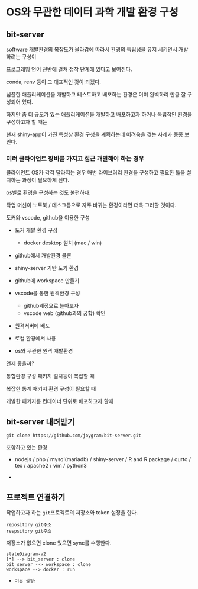 # OS와 무관한 데이터 과학 개발 환경 구성

## bit-server 

software 개발환경의 복잡도가 올라감에 따라서 환경의 독립성을 유지 시키면서 개발하려는 구성이 

프로그래밍 언어 전반에 걸쳐 정착 단계에 있다고 보여진다. 

conda, renv 등이 그 대표적인 것이 되겠다.  

심플한 애플리케이션을 개발하고 테스트하고 배포하는 환경은 이미 완벽하리 만큼 잘 구성되어 있다. 

하지만 좀 더 규모가 있는 애플리케이션을 개발하고 배포하고자 하거나 독립적인 환경을 구성하고자 할 때는 

현재 shiny-app이 가진 특성상 환경 구성을 계획하는데 어려움을 겪는 사례가 종종 보인다. 



### 여러 클라이언트 장비를 가지고 접근 개발해야 하는 경우 

클라이언트 OS가 각각 달라지는 경우 매번 라이브러리 환경을 구성하고 필요한 툴을 설치하는 과정이 필요하게 된다.

os별로 환경을 구성하는 것도 불편하다.  

작업 머신이 노트북 / 데스크톱으로 자주 바뀌는 환경이라면 더욱 그러할 것이다. 



도커와 vscode, github을 이용한 구성 

- 도커 개발 환경 구성  
  - docker desktop 설치 (mac / win)
- github에서 개발환경 클론 
- shiny-server 기반 도커 환경 
- github에 workspace 만들기 

- vscode를 통한 원격환경 구성 
  - github계정으로 놀아보자 
  - vscode web (github과의 궁합) 확인

- 원격서버에 배포
- 로컬 환경에서 사용
- os와 무관한 원격 개발환경 

언제 좋을까? 

통합환경 구성 패키지 설치등이 복잡할 때 

복잡한 통계 패키지 환경 구성이 필요할 때 

개발한 패키지를 컨테이너 단위로 배포하고자 할때 



## bit-server 내려받기 

```
git clone https://github.com/joygram/bit-server.git
```

포함하고 있는 환경 

- nodejs / php / mysql(mariadb) / shiny-server / R and R package / qurto / tex / apache2 / vim / python3 

- 

## 프로젝트 연결하기 

작업하고자 하는 `git`프로젝트의 저장소와 token 설정을 한다.  

```
repository git주소 
respsitory git주소
```

저장소가 없으면 clone 있으면 sync를 수행한다. 



```mermaid
stateDiagram-v2
[*] --> bit_server : clone
bit_server --> workspace : clone 
workspace --> docker : run
```





- `기본 설정`:   